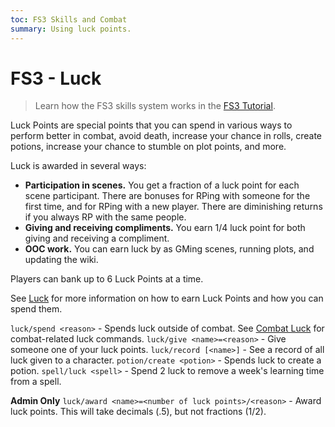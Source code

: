 ```yaml
---
toc: FS3 Skills and Combat
summary: Using luck points.
---
```

# FS3 - Luck
> Learn how the FS3 skills system works in the [FS3 Tutorial](/help/fs3).

Luck Points are special points that you can spend in various ways to perform better in combat, avoid death, increase your chance in rolls, create potions, increase your chance to stumble on plot points, and more.

Luck is awarded in several ways:

* **Participation in scenes.**  You get a fraction of a luck point for each scene participant.  There are bonuses for RPing with someone for the first time, and for RPing with a new player.  There are diminishing returns if you always RP with the same people.
* **Giving and receiving compliments.** You earn 1/4 luck point for both giving and receiving a compliment.
* **OOC work.** You can earn luck by as GMing scenes, running plots, and updating the wiki.

Players can bank up to 6 Luck Points at a time.

See [Luck](http://shatteredmu.com/wiki/system:luck_points) for more information on how to earn Luck Points and how you can spend them.

`luck/spend <reason>` - Spends luck outside of combat.
    See [Combat Luck](/help/combat) for combat-related luck commands.
`luck/give <name>=<reason>` - Give someone one of your luck points.
`luck/record [<name>]` - See a record of all luck given to a character.
`potion/create <potion>` - Spends luck to create a potion.
`spell/luck <spell>` - Spend 2 luck to remove a week's learning time from a spell.

**Admin Only**
`luck/award <name>=<number of luck points>/<reason>` - Award luck points. This will take decimals (.5), but not fractions (1\/2).
